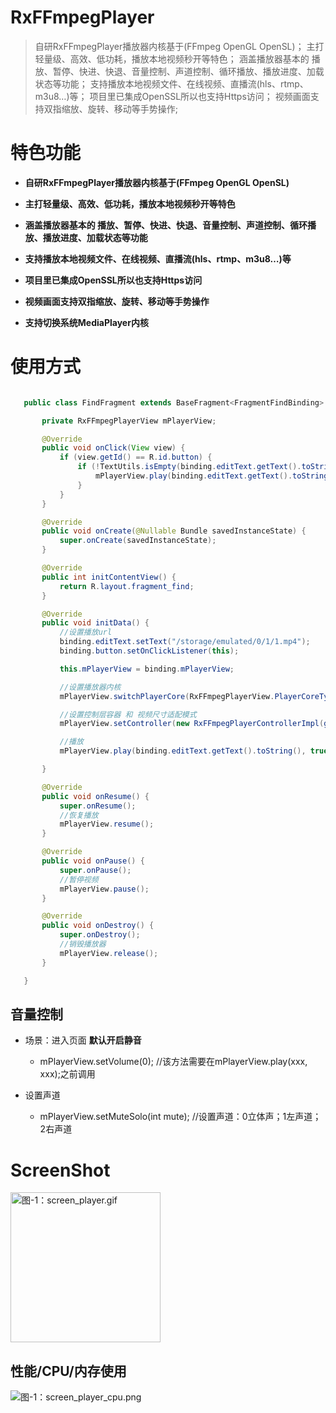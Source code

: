 
# RxFFmpegPlayer

>自研RxFFmpegPlayer播放器内核基于(FFmpeg OpenGL OpenSL)；
 主打轻量级、高效、低功耗，播放本地视频秒开等特色；
 涵盖播放器基本的 播放、暂停、快进、快退、音量控制、声道控制、循环播放、播放进度、加载状态等功能；
 支持播放本地视频文件、在线视频、直播流(hls、rtmp、m3u8…)等；
 项目里已集成OpenSSL所以也支持Https访问；
 视频画面支持双指缩放、旋转、移动等手势操作;


# 特色功能

* **自研RxFFmpegPlayer播放器内核基于(FFmpeg OpenGL OpenSL)**

* **主打轻量级、高效、低功耗，播放本地视频秒开等特色**

* **涵盖播放器基本的 播放、暂停、快进、快退、音量控制、声道控制、循环播放、播放进度、加载状态等功能**

* **支持播放本地视频文件、在线视频、直播流(hls、rtmp、m3u8…)等**

* **项目里已集成OpenSSL所以也支持Https访问**

* **视频画面支持双指缩放、旋转、移动等手势操作**

* **支持切换系统MediaPlayer内核**


# 使用方式

```java

   public class FindFragment extends BaseFragment<FragmentFindBinding> implements View.OnClickListener {

       private RxFFmpegPlayerView mPlayerView;

       @Override
       public void onClick(View view) {
           if (view.getId() == R.id.button) {
               if (!TextUtils.isEmpty(binding.editText.getText().toString())) {
                   mPlayerView.play(binding.editText.getText().toString(), false);
               }
           }
       }

       @Override
       public void onCreate(@Nullable Bundle savedInstanceState) {
           super.onCreate(savedInstanceState);
       }

       @Override
       public int initContentView() {
           return R.layout.fragment_find;
       }

       @Override
       public void initData() {
           //设置播放url
           binding.editText.setText("/storage/emulated/0/1/1.mp4");
           binding.button.setOnClickListener(this);

           this.mPlayerView = binding.mPlayerView;

           //设置播放器内核
           mPlayerView.switchPlayerCore(RxFFmpegPlayerView.PlayerCoreType.PCT_RXFFMPEG_PLAYER);

           //设置控制层容器 和 视频尺寸适配模式
           mPlayerView.setController(new RxFFmpegPlayerControllerImpl(getActivity()), MeasureHelper.FitModel.FM_DEFAULT);

           //播放
           mPlayerView.play(binding.editText.getText().toString(), true);

       }

       @Override
       public void onResume() {
           super.onResume();
           //恢复播放
           mPlayerView.resume();
       }

       @Override
       public void onPause() {
           super.onPause();
           //暂停视频
           mPlayerView.pause();
       }

       @Override
       public void onDestroy() {
           super.onDestroy();
           //销毁播放器
           mPlayerView.release();
       }

   }
```

## 音量控制

* 场景：进入页面 **默认开启静音**

  * mPlayerView.setVolume(0); //该方法需要在mPlayerView.play(xxx, xxx);之前调用


* 设置声道

  * mPlayerView.setMuteSolo(int mute); //设置声道：0立体声；1左声道；2右声道


# ScreenShot

<img src="/preview/icon/screen_player.gif" alt="图-1：screen_player.gif" width="240px"></img>


## 性能/CPU/内存使用

<img src="/preview/icon/screen_player_cpu.png" alt="图-1：screen_player_cpu.png"></img>

